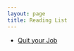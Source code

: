 ```yaml
---
layout: page
title: Reading List
---
```


- [Quit your Job](https://www.palladiummag.com/2022/01/06/quit-your-job/)